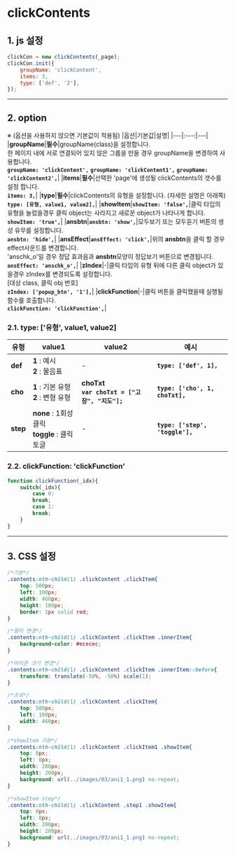 # clickContents

## 1. js 설정
```javascript
clickCon = new clickContents(_page);
clickCon.init({
    groupName: 'clickContent',
    items: 3,
    type: ['def', '2'],
});
```
***

## 2. option
※ (옵션을 사용하지 않으면 기본값이 적용됨)
|옵션|기본값|설명|
|---|:---:|---|
|**groupName**|**필수**|groupName(class)을 설정합니다.<br>한 페이지 내에 서로 연결되어 있지 않은 그룹을 만들 경우 groupName을 변경하여 사용합니다.<br>**`groupName: 'clickContent',`** **`groupName: 'clickContent1',`** **`groupName: 'clickContent2',`**|
|**items**|**필수**|선택한 'page'에 생성될 clickContents의 갯수를 설정 합니다.<br>**`items: 3,`**|
|**type**|**필수**|clickContents의 유형을 설정합니다. (자세한 설명은 아래쪽)<br>**`type: [유형, value1, value2],`**|
|**showItem**|**`showItem: 'false',`**|클릭 타입의 유형을 눌렀을경우 클릭 object는 사라지고 새로운 object가 나타나게 합니다.<br>**`showItem: 'true',`**|
|**ansbtn**|**`ansbtn: 'show',`**|모두보기 또는 모두듣기 버튼의 생성 유무를 설정합니다.<br>**`ansbtn: 'hide',`**|
|**ansEffect**|**`ansEffect: 'click',`**|위의 **ansbtn**을 클릭 할 경우 effect사운드를 변경합니다.<br>'anschk_o'일 경우 정답 효과음과 **ansbtn**모양이 정답보기 버튼으로 변경됩니다.<br>**`ansEffect: 'anschk_o',`**|
|**zIndex**|-|클릭 타입의 유형 뒤에 다른 클릭 object가 있을경우 zIndex를 변경되도록 설정합니다.<br>[대상 class, 클릭 obj 번호]<br>**`zIndex: ['popup_btn', '1'],`**|
|**clickFunction**|-|클릭 버튼을 클릭했을때 실행될 함수를 호출합니다.<br>**`clickFunction: 'clickFunction',`**|


### 2.1. type: ['유형', value1, value2]

|유형|value1|value2|예시|
|---|---|---|---|
|**def**|**1** : 예시<br>**2** : 물음표|-|**`type: ['def', 1],`**|
|**cho**|**1** : 기본 유형<br>**2** : 변형 유형|**choTxt**<br>**`var choTxt = ["고장", "지도"];`**|**`type: ['cho', 1, choTxt],`**|
|**step**|**none** : 1회성 클릭<br>**toggle** : 클릭 토글|-|**`type: ['step', 'toggle'],`**|

### 2.2. clickFunction: 'clickFunction'
```javascript
function clickFunction(_idx){
    switch(_idx){
        case 0:
        break;
        case 1:
        break;
    }
}
```

***

## 3. CSS 설정

```css
/*기본*/
.contents:nth-child(1) .clickContent .clickItem{
    top: 500px;
    left: 100px;
    width: 460px;
    height: 100px;
    border: 1px solid red;
}

/*컬러 변경*/
.contents:nth-child(1) .clickContent .clickItem .innerItem{
    background-color: #ececec;
}

/*아이콘 크기 변경*/
.contents:nth-child(1) .clickContent .clickItem .innerItem::before{
    transform: translate(-50%, -50%) scale(1);
}

/*초성*/
.contents:nth-child(1) .clickContent .clickItem{
    top: 500px;
    left: 100px;
    width: 460px;
}

/*showItem 기본*/
.contents:nth-child(1) .clickContent .clickItem1 .showItem{
    top: 0px;
    left: 0px;
    width: 200px;
    height: 200px;
    background: url(../images/03/ani1_1.png) no-repeat;
}

/*showItem step*/
.contents:nth-child(1) .clickContent .step1 .showItem{
    top: 0px;
    left: 0px;
    width: 200px;
    height: 200px;
    background: url(../images/03/ani1_1.png) no-repeat;
}
```



















